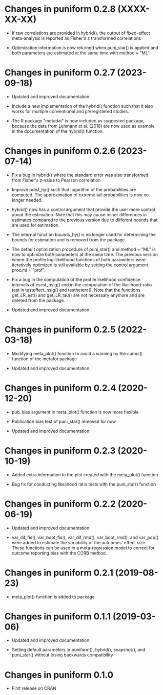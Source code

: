 # Changes in puniform 0.2.8 (XXXX-XX-XX)

- If raw correlations are provided in hybrid(), the output of fixed-effect 
meta-analysis is reported as Fisher's z transformed correlations

- Optimization information is now returned when puni_star() is applied and both
parameters are estimated at the same time with method = "ML"


# Changes in puniform 0.2.7 (2023-09-18)

- Updated and improved documentation

- Include a new implementation of the hybrid() function such that it also works
for multiple conventional and preregistered studies.

- The R package "metadat" is now included as suggested package, because the data
from Lehmann et al. (2018) are now used as example in the documentation of the
hybrid() function.


# Changes in puniform 0.2.6 (2023-07-14)

- Fix a bug in hybrid() where the standard error was also transformed from Fisher's
z-value to Pearson correlation

- Improve pdist_hy() such that logarithm of the probabilities are computed. The 
approximation of extreme tail probabilities is now no longer needed.

- hybrid() now has a control argument that provide the user more control about the
estimation. Note that this may cause minor differences in estimates compared to 
the previous version due to different bounds that are used for estimation.

- The internal function bounds_hy() is no longer used for determining the bounds
for estimation and is removed from the package

- The default optimization procedure of puni_star() and method = "ML" is now to 
optimize both parameters at the same time. The previous version where the profile
log-likelihood functions of both parameters were iteratively optimized is still 
available by setting the control argument proc.ml = "prof".

- Fix a bug in the computation of the profile likelihood confidence intervals of 
esest_nsig() and in the computation of the likelihood-ratio test in testeffect_nsig()
and testhetero(). Note that the functions get_LR_est() and get_LR_tau() are not
necessary anymore and are deleted from the package.

- Updated and improved documentation


# Changes in puniform 0.2.5 (2022-03-18)

- Modifying meta_plot() function to avoid a warning by the cumul() function of the 
metafor package

- Updated and improved documentation


# Changes in puniform 0.2.4 (2020-12-20)

- pub_bias argument in meta_plot() function is now more flexible

- Publication bias test of puni_star() removed for now

- Updated and improved documentation


# Changes in puniform 0.2.3 (2020-10-19)

- Added extra information to the plot created with the meta_plot() function

- Bug fix for conducting likelihood ratio tests with the puni_star() function


# Changes in puniform 0.2.2 (2020-06-19)

- Updated and improved documentation

- var_dif_fis(), var_boot_fis(), var_dif_rmd(), var_boot_rmd(), and var_pop() 
were added to estimate the variability of the outcomes' effect size. These 
functions can be used in a meta-regression model to correct for outcome reporting 
bias with the CORB method.


# Changes in puniform 0.2.1 (2019-08-23)

- meta_plot() function is added to package


# Changes in puniform 0.1.1 (2019-03-06)

- Updated and improved documentation

- Setting default parameters in puniform(), hybrid(), snapshot(), and puni_star() without
losing backwards compatibility


# Changes in puniform 0.1.0

- First release on CRAN